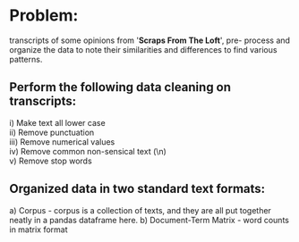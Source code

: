 # Problem:

transcripts of some opinions from '**Scraps From The Loft**', pre-
process and organize the data to note their similarities and differences to find various patterns.

## Perform the following data cleaning on transcripts:
i) Make text all lower case <br>
ii) Remove punctuation <br>
iii) Remove numerical values <br>
iv) Remove common non-sensical text (\n) <br>
v) Remove stop words
## Organized data in two standard text formats:
a) Corpus - corpus is a collection of texts, and they are all put together neatly in a pandas
dataframe here.
b) Document-Term Matrix - word counts in matrix format

